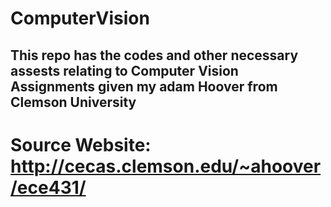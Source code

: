# ComputerVision

## This repo has the codes and other necessary assests relating to Computer Vision Assignments given my adam Hoover from Clemson University

# Source Website: http://cecas.clemson.edu/~ahoover/ece431/
